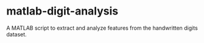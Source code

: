 # matlab-digit-analysis
A MATLAB script to extract and analyze features from the handwritten digits dataset.
